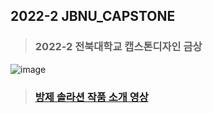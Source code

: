 ## 2022-2 JBNU_CAPSTONE
   
   >### 2022-2 전북대학교 캡스톤디자인 금상 
   ![image](https://user-images.githubusercontent.com/89721794/209179570-a660c501-0b0d-4373-9169-9a43d0527ab1.png)   
   
   >### [방제 솔라션 작품 소개 영상](https://youtu.be/-qIOGiVnHFc)
   
   
